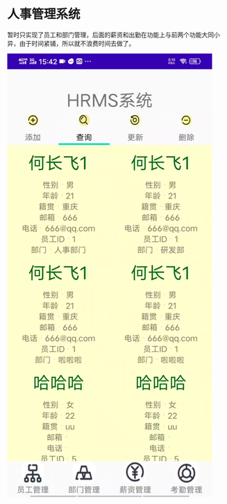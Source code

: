 # 人事管理系统

暂时只实现了员工和部门管理，后面的薪资和出勤在功能上与前两个功能大同小异，由于时间紧铺，所以就不浪费时间去做了。

![QQ20200721-0](README/QQ20200721-0.jpg)